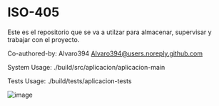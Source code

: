 # ISO-405
Este es el repositorio que se va a utilzar para almacenar, supervisar y trabajar con el proyecto.

Co-authored-by: Alvaro394 <Alvaro394@users.noreply.github.com>


System Usage: ./build/src/aplicacion/aplicacion-main

Tests Usage: ./build/tests/aplicacion-tests


![image](https://github.com/user-attachments/assets/ba72ff19-9b15-4a2e-ba49-91498522d107)
